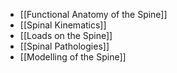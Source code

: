 - [[Functional Anatomy of the Spine]]
- [[Spinal Kinematics]]
- [[Loads on the Spine]]
- [[Spinal Pathologies]]
- [[Modelling of the Spine]]